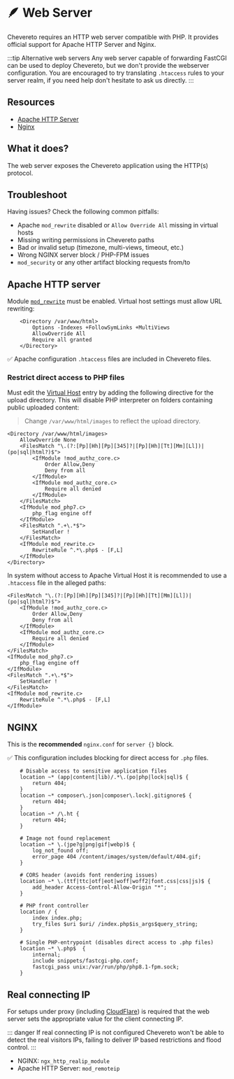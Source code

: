 # 🪶 Web Server

Chevereto requires an HTTP web server compatible with PHP. It provides official support for Apache HTTP Server and Nginx.

:::tip Alternative web servers
Any web server capable of forwarding FastCGI can be used to deploy Chevereto, but we don't provide the webserver configuration. You are encouraged to try translating `.htaccess` rules to your server realm, if you need help don't hesitate to ask us directly.
:::

## Resources

* [Apache HTTP Server](https://httpd.apache.org/)
* [Nginx](https://nginx.org/)

## What it does?

The web server exposes the Chevereto application using the HTTP(s) protocol.

## Troubleshoot

Having issues? Check the following common pitfalls:

* Apache `mod_rewrite` disabled or `Allow Override All` missing in virtual hosts
* Missing writing permissions in Chevereto paths
* Bad or invalid setup (timezone, multi-views, timeout, etc.)
* Wrong NGINX server block / PHP-FPM issues
* `mod_security` or any other artifact blocking requests from/to

## Apache HTTP server

Module [`mod_rewrite`](https://httpd.apache.org/docs/current/mod/mod_rewrite.html) must be enabled. Virtual host settings must allow URL rewriting:

```apacheconf
    <Directory /var/www/html>
        Options -Indexes +FollowSymLinks +MultiViews
        AllowOverride All
        Require all granted
    </Directory>
```

✅ Apache configuration `.htaccess` files are included in Chevereto files.

### Restrict direct access to PHP files

Must edit the [Virtual Host](https://httpd.apache.org/docs/2.4/vhosts/) entry by adding the following directive for the upload directory. This will disable PHP interpreter on folders containing public uploaded content:

> Change `/var/www/html/images` to reflect the upload directory.

```apacheconf
<Directory /var/www/html/images>
    AllowOverride None
    <FilesMatch "\.(?:[Pp][Hh][Pp][345]?|[Pp][Hh][Tt][Mm][Ll])|(po|sql|html?)$">
        <IfModule !mod_authz_core.c>
            Order Allow,Deny
            Deny from all
        </IfModule>
        <IfModule mod_authz_core.c>
            Require all denied
        </IfModule>
    </FilesMatch>
    <IfModule mod_php7.c>
        php_flag engine off
    </IfModule>
    <FilesMatch ".+\.*$">
        SetHandler !
    </FilesMatch>
    <IfModule mod_rewrite.c>
        RewriteRule ^.*\.php$ - [F,L]
    </IfModule>
</Directory>
```

In system without access to Apache Virtual Host it is recommended to use a `.htaccess` file in the alleged paths:

```apacheconf
<FilesMatch "\.(?:[Pp][Hh][Pp][345]?|[Pp][Hh][Tt][Mm][Ll])|(po|sql|html?)$">
    <IfModule !mod_authz_core.c>
        Order Allow,Deny
        Deny from all
    </IfModule>
    <IfModule mod_authz_core.c>
        Require all denied
    </IfModule>
</FilesMatch>
<IfModule mod_php7.c>
    php_flag engine off
</IfModule>
<FilesMatch ".+\.*$">
    SetHandler !
</FilesMatch>
<IfModule mod_rewrite.c>
    RewriteRule ^.*\.php$ - [F,L]
</IfModule>
```

## NGINX

This is the **recommended** `nginx.conf` for `server {}` block.

✅ This configuration includes blocking for direct access for `.php` files.

```nginx
    # Disable access to sensitive application files
    location ~* (app|content|lib)/.*\.(po|php|lock|sql)$ {
        return 404;
    }
    location ~* composer\.json|composer\.lock|.gitignore$ {
        return 404;
    }
    location ~* /\.ht {
        return 404;
    }

    # Image not found replacement
    location ~* \.(jpe?g|png|gif|webp)$ {
        log_not_found off;
        error_page 404 /content/images/system/default/404.gif;
    }

    # CORS header (avoids font rendering issues)
    location ~* \.(ttf|ttc|otf|eot|woff|woff2|font.css|css|js)$ {
        add_header Access-Control-Allow-Origin "*";
    }

    # PHP front controller
    location / {
        index index.php;
        try_files $uri $uri/ /index.php$is_args$query_string;
    }

    # Single PHP-entrypoint (disables direct access to .php files)
    location ~* \.php$  {
        internal;
        include snippets/fastcgi-php.conf;
        fastcgi_pass unix:/var/run/php/php8.1-fpm.sock;
    }
```

## Real connecting IP

For setups under proxy (including [CloudFlare](https://support.cloudflare.com/hc/en-us/articles/200170786-Restoring-original-visitor-IPs)) is required that the web server sets the appropriate value for the client connecting IP.

::: danger
If real connecting IP is not configured Chevereto won't be able to detect the real visitors IPs, failing to deliver IP based restrictions and flood control.
:::

* NGINX: `ngx_http_realip_module`
* Apache HTTP Server: `mod_remoteip`
